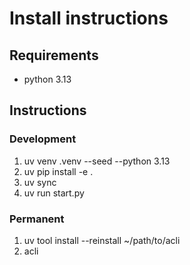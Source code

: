 # Install instructions

## Requirements

- python 3.13

## Instructions

### Development

1. uv venv .venv --seed --python 3.13
2. uv pip install -e .
3. uv sync
4. uv run start.py

### Permanent

1. uv tool install --reinstall ~/path/to/acli
2. acli
